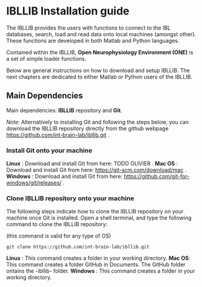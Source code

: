# IBLLIB Installation guide

The IBLLIB provides the users with functions to connect to the IBL databases, search, load and read data onto local machines (amongst other). These functions are developed in both Matlab and Python languages.

Contained within the IBLLIB, **Open Neurophysiology Environment (ONE)** is a set of simple loader functions.

Below are general instructions on how to download and setup IBLLIB. The next chapters are dedicated to either Matlab or Python users of the IBLLIB.

## Main Dependencies

Main dependencies: **IBLLIB** repository and **Git**. 

_Note:_ Alternatively to installing Git and following the steps below, you can download the IBLLIB repository directly from the github webpage https://github.com/int-brain-lab/ibllib.git .

### Install Git onto your machine
**Linux** : Download and install Git from here: TODO OLIVIER .
**Mac OS** : Download and install Git from here: https://git-scm.com/download/mac .
**Windows** : Download and install Git from here: https://github.com/git-for-windows/git/releases/ .


### Clone IBLLIB repository onto your machine
The following steps indicate how to clone the IBLLIB repository on your machine once Git is installed.
Open a shell terminal, and type the following command to clone the IBLLIB repository:

(this command is valid for any type of OS)
```
git clone https://github.com/int-brain-lab/ibllib.git
```

**Linux** : This command creates a folder in your working directory.
**Mac OS**: This command creates a folder GitHub in Documents. The GitHub folder ontains the -ibllib- folder.
**Windows** : This command creates a folder in your working directory.
